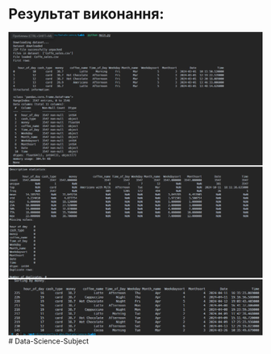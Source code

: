 # Результат виконання:
![](./assets/1.png)
![](./assets/2.png)
![](./assets/3.png)# Data-Science-Subject
